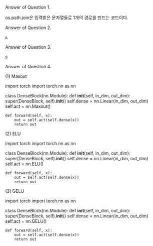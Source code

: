 Answer of Question 1.

os.path.join은 입력받은 문자열들로 1개의 경로를 만드는 코드이다.

Answer of Question 2.

s

Answer of Question 3.

s

Answer of Question 4.

(1) Maxout

import torch
import torch.nn as nn

class DenseBlock(nn.Module):
	def __init__(self, in_dim, out_dim):
		super(DenseBlock, self).__init__()
		self.dense = nn.Linear(in_dim, out_dim)
		self.act = nn.Maxout()

	def forward(self, x):
		out = self.act(self.dense(x))
		return out

(2) ELU

import torch
import torch.nn as nn

class DenseBlock(nn.Module):
	def __init__(self, in_dim, out_dim):
		super(DenseBlock, self).__init__()
		self.dense = nn.Linear(in_dim, out_dim)
		self.act = nn.ELU()

	def forward(self, x):
		out = self.act(self.dense(x))
		return out

(3) GELU

import torch
import torch.nn as nn

class DenseBlock(nn.Module):
	def __init__(self, in_dim, out_dim):
		super(DenseBlock, self).__init__()
		self.dense = nn.Linear(in_dim, out_dim)
		self.act = nn.GELU()

	def forward(self, x):
		out = self.act(self.dense(x))
		return out

